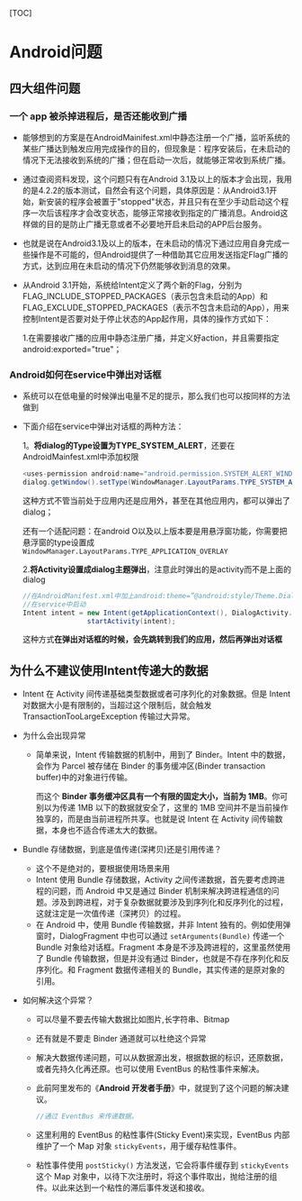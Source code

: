 [TOC]

# Android问题

## 四大组件问题

### 一个 app 被杀掉进程后，是否还能收到广播

* 能够想到的方案是在AndroidMainifest.xml中静态注册一个广播，监听系统的某些广播达到触发应用完成操作的目的，但现象是：程序安装后，在未启动的情况下无法接收到系统的广播；但在启动一次后，就能够正常收到系统广播。

* 通过查阅资料发现，这个问题只有在Android 3.1及以上的版本才会出现，我用的是4.2.2的版本测试，自然会有这个问题，具体原因是：从Android3.1开始，新安装的程序会被置于"stopped"状态，并且只有在至少手动启动这个程序一次后该程序才会改变状态，能够正常接收到指定的广播消息。Android这样做的目的是防止广播无意或者不必要地开启未启动的APP后台服务。

* 也就是说在Android3.1及以上的版本，在未启动的情况下通过应用自身完成一些操作是不可能的，但Android提供了一种借助其它应用发送指定Flag广播的方式，达到应用在未启动的情况下仍然能够收到消息的效果。

* 从Android 3.1开始，系统给Intent定义了两个新的Flag，分别为FLAG_INCLUDE_STOPPED_PACKAGES（表示包含未启动的App）和FLAG_EXCLUDE_STOPPED_PACKAGES（表示不包含未启动的App），用来控制Intent是否要对处于停止状态的App起作用，具体的操作方式如下：

  1.在需要接收广播的应用中静态注册广播，并定义好action，并且需要指定android:exported="true"；

### Android如何在service中弹出对话框

* 系统可以在低电量的时候弹出电量不足的提示，那么我们也可以按同样的方法做到

* 下面介绍在service中弹出对话框的两种方法：

  1。**将dialog的Type设置为TYPE_SYSTEM_ALERT**，还要在AndroidMainfest.xml中添加权限

  ~~~java
  <uses-permission android:name="android.permission.SYSTEM_ALERT_WINDOW"/>
  dialog.getWindow().setType(WindowManager.LayoutParams.TYPE_SYSTEM_ALERT);
  ~~~

  这种方式不管当前处于应用内还是应用外，甚至在其他应用内，都可以弹出了dialog；

  还有一个适配问题：在android O以及以上版本要是用悬浮窗功能，你需要把悬浮窗的type设置成`WindowManager.LayoutParams.TYPE_APPLICATION_OVERLAY`

  2.**将Activity设置成dialog主题弹出**，注意此时弹出的是activity而不是上面的dialog

  ~~~java
  //在AndroidManifest.xml中加上android:theme=”@android:style/Theme.Dialog”
  //在service中启动
  Intent intent = new Intent(getApplicationContext(), DialogActivity.class);
                  startActivity(intent);
  ~~~

  这种方式**在弹出对话框的时候，会先跳转到我们的应用，然后再弹出对话框**

  

  

## 为什么不建议使用Intent传递大的数据

* Intent 在 Activity 间传递基础类型数据或者可序列化的对象数据。但是 Intent 对数据大小是有限制的，当超过这个限制后，就会触发 TransactionTooLargeException 传输过大异常。

* 为什么会出现异常

  * 简单来说，Intent 传输数据的机制中，用到了 Binder。Intent 中的数据，会作为 Parcel 被存储在 Binder 的事务缓冲区(Binder transaction buffer)中的对象进行传输。

    而这个 **Binder 事务缓冲区具有一个有限的固定大小，当前为 1MB**。你可别以为传递 1MB 以下的数据就安全了，这里的 1MB 空间并不是当前操作独享的，而是由当前进程所共享。也就是说 Intent 在 Activity 间传输数据，本身也不适合传递太大的数据。

* Bundle 存储数据，到底是值传递(深拷贝)还是引用传递？

  * 这个不是绝对的，要根据使用场景来用
  * Intent 使用 Bundle 存储数据，Activity 之间传递数据，首先要考虑跨进程的问题，而 Android 中又是通过 Binder 机制来解决跨进程通信的问题。涉及到跨进程，对于复杂数据就要涉及到序列化和反序列化的过程，这就注定是一次值传递（深拷贝）的过程。
  * 在 Android 中，使用 Bundle 传输数据，并非 Intent 独有的。例如使用弹窗时，DialogFragment 中也可以通过 `setArguments(Bundle)` 传递一个 Bundle 对象给对话框。Fragment 本身是不涉及跨进程的，这里虽然使用了 Bundle 传输数据，但是并没有通过 Binder，也就是不存在序列化和反序列化。和 Fragment 数据传递相关的 Bundle，其实传递的是原对象的引用。

* 如何解决这个异常？

  * 可以尽量不要去传输大数据比如图片,长字符串、Bitmap 

  * 还有就是不要走 Binder 通道就可以杜绝这个异常

  * 解决大数据传递问题，可以从数据源出发，根据数据的标识，还原数据，或者先持久化再还原。也可以使用 EventBus 的粘性事件来解决。

  * 此前阿里发布的《**Android 开发者手册**》中，就提到了这个问题的解决建议。

    ~~~java
    //通过 EventBus 来传递数据。
    ~~~

  * 这里利用的 EventBus 的粘性事件(Sticky Event)来实现，EventBus 内部维护了一个 Map 对象 `stickyEvents`，用于缓存粘性事件。

  * 粘性事件使用 `postSticky()` 方法发送，它会将事件缓存到 `stickyEvents` 这个 Map 对象中，以待下次注册时，将这个事件取出，抛给注册的组件。以此来达到一个粘性的滞后事件发送和接收。

